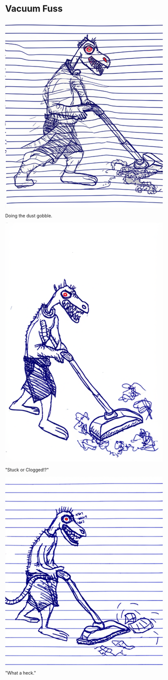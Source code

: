# Vacuum Fuss

![Garrey Goosey pushes a vacuum cleaner energetically across a floor.](vacuum-1.png)

Doing the dust gobble.

![Garrey Goosey looks confused and frustrated as the vacuum cleaner appears jammed.](vacuum-2.png)

"Stuck or Clogged!?"

![Garrey Goosey stands over the broken vacuum cleaner looking bewildered and upset.](vacuum-3.png)

"What a heck."
